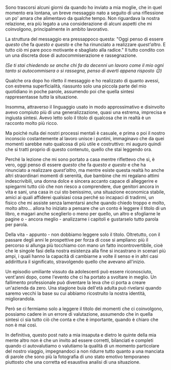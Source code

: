 Sono trascorsi alcuni giorni da quando ho inviato a mia moglie, che in quel momento era lontana, un breve messaggio nato a seguito di una riflessione un po' amara che alimentavo da qualche tempo. 
Non riguardava la nostra relazione, era più legato a una considerazione di alcuni aspetti che mi coinvolgono, principalmente in ambito lavorativo.

La struttura del messaggio era pressappoco questa: "Oggi penso di essere _questo_ che fa _questo e questo_ e che ha rinunciato a realizzare _quest'altro_. E tutto ciò mi pare poco motivante e sbagliato alla radice." Il tutto condito con un una discreta dose di autocommiserazione e rassegnazione.

*(Se ti stai chiedendo se anche chi fa da decenni un lavoro come il mio ogni tanto si autocommisera o si rassegna, penso di averti appena risposto 😉)*

Qualche ora dopo ho riletto il messaggio e ho realizzato di quanto avessi, con estrema superficialità, riassunto solo una piccola parte del mio quotidiano in poche parole, assumendo poi che quella sintesi rappresentasse _tutta_ la situazione.

Insomma, attraverso il linguaggio usato in modo approssimativo e disinvolto avevo compiuto più di una generalizzazione, quasi una estrema, imprecisa e ingiusta sintesi.
Avevo letto solo il titolo di qualcosa che in realtà è un racconto molto più ricco.

Ma poiché nulla dei nostri processi mentali è casuale, e prima o poi il nostro inconscio costantemente al lavoro unisce i puntini, immaginavo che da quei momenti sarebbe nato qualcosa di più utile e costruttivo: mi auguro quindi che si tratti proprio di questo contenuto, quello che stai leggendo ora.

Perché la lezione che mi sono portato a casa mentre riflettevo che sì, è vero, oggi penso di essere _questo_ che fa _questo e questo_ e che ha rinunciato a realizzare _quest'altro_, ma mentre esiste questa realtà ho anche altri straordinari momenti di serenità, due bambine che mi regalano attimi indescrivibili, una donna dolce e sincera accanto capace di alleggerire e spiegarmi tutto ciò che non riesco a comprendere, due genitori ancora in vita e sani, una casa in cui sto benissimo, una situazione economica stabile, amici ai quali affiderei qualsiasi cosa perché so incapaci di tradirmi, un fisico che mi assiste senza lamentarsi anche quando chiedo troppo e molto, molto altro... allora ho iniziato a pensare che un conto è leggere il titolo di un libro, e magari anche sceglierlo o meno per quello, un altro e sfogliarne le pagine o - ancora meglio - analizzarne i capitoli e gustarselo tutto parola per parola.

Della vita - appunto - non dobbiamo leggere solo il titolo.
Oltretutto, con il passare degli anni le prospettive per forza di cose si ampliano: più il percorso si allunga più tocchiamo con mano un fatto incontrovertibile, cioè che le singole fasi della nostra esistenza alla fine si incastrano in scenari più ampi, i quali hanno la capacità di cambiarne a volte il senso e in altri casi addirittura il significato, stravolgendo quello che avevano all'inizio. 

Un episodio umiliante vissuto da adolescenti può essere riconosciuto, vent'anni dopo, come l'evento che ci ha portato a svoltare in meglio.
Un fallimento professionale può diventare la leva che ci porta a creare un'azienda da zero.
Una stagione buia dell'età adulta può rivelarsi quando saremo vecchi la base su cui abbiamo ricostruito la nostra identità, migliorandola.

Però se ci fermiamo solo a leggere il titolo dei momenti che ci coinvolgono, possiamo cadere in un errore di valutazione, assumendo che in quella sintesi ci sia tutto ciò che conta e che è importante, quando è chiaro che non è mai così. 

In definitiva, questo post nato a mia insaputa e dietro le quinte della mia mente altro non è che un invito ad essere corretti, bilanciati e completi quando ci autovalutiamo o valutiamo la qualità di un momento particolare del nostro viaggio, impegnandoci a non ridurre tutto quanto a una manciata di parole che sono più la fotografia di uno stato emotivo temporaneo piuttosto che una corretta ed esaustiva analisi di una situazione.






